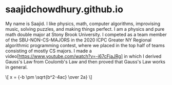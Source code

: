 # saajidchowdhury.github.io

My name is Saajid. I like physics, math, computer algorithms, improvising music, solving puzzles, and making things perfect. I am a physics and pure math double major at Stony Brook University. I competed as a team member of the SBU-NON-CS-MAJORS in the 2020 ICPC Greater NY Regional algorithmic programming contest, where we placed in the top half of teams consisting of mostly CS majors. I made a video[https://www.youtube.com/watch?v=-i67cFjaJRg] in which I derived Gauss's Law from Coulomb's Law and then proved that Gauss's Law works in general. 
<script type="text/javascript"
        src="https://cdnjs.cloudflare.com/ajax/libs/mathjax/2.7.0/MathJax.js?config=TeX-AMS_CHTML"></script>
\\[ x = {-b \pm \sqrt{b^2-4ac} \over 2a} \\]
